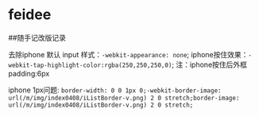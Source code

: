 # feidee

##随手记改版记录

去除iphone 默认 input 样式：`-webkit-appearance: none`;
iphone按住效果：`-webkit-tap-highlight-color:rgba(250,250,250,0)`; 注：iphone按住后外框padding:6px

iphone 1px问题: `border-width: 0 0 1px 0;-webkit-border-image: url(/m/img/index0408/iListBorder-v.png) 2 0 stretch;border-image: url(/m/img/index0408/iListBorder-v.png) 2 0 stretch;`
